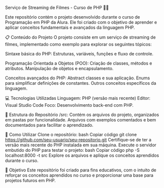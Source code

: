Serviço de Streaming de Filmes - Curso de PHP 🎥🍿

Este repositório contém o projeto desenvolvido durante o curso de Programação em PHP da Alura. Ele foi criado com o objetivo de aprender e aplicar conceitos fundamentais e avançados da linguagem PHP.

📋 Conteúdo do Projeto
O projeto consiste em um serviço de streaming de filmes, implementado como exemplo para explorar os seguintes tópicos:

Sintaxe básica do PHP: Estruturas, variáveis, funções e fluxo de controle.

Programação Orientada a Objetos (POO):
Criação de classes, métodos e atributos.
Manipulação de objetos e encapsulamento.

Conceitos avançados do PHP:
Abstract classes e sua aplicação.
Enums para simplificar definições de constantes.
Outros conceitos específicos da linguagem.

💻 Tecnologias Utilizadas
Linguagem: PHP (versão mais recente)
Editor: Visual Studio Code
Foco: Desenvolvimento back-end com PHP.

📁 Estrutura do Repositório
/src: Contém os arquivos do projeto, organizados em pastas por funcionalidade.
Arquivos com exemplos comentados e bem documentados para facilitar o aprendizado.

🚀 Como Utilizar
Clone o repositório:
bash
Copiar código
git clone https://github.com/seu-usuario/seu-repositorio.git
Certifique-se de ter a versão mais recente do PHP instalada em sua máquina.
Execute o servidor embutido do PHP para testar o projeto:
bash
Copiar código
php -S localhost:8000 -t src
Explore os arquivos e aplique os conceitos aprendidos durante o curso.

🎯 Objetivo
Este repositório foi criado para fins educativos, com o intuito de reforçar os conceitos aprendidos no curso e proporcionar uma base para projetos futuros em PHP.

